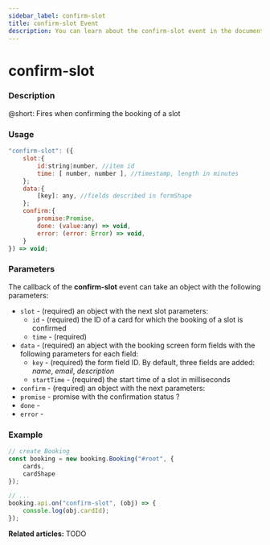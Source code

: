 ```yaml
---
sidebar_label: confirm-slot
title: confirm-slot Event
description: You can learn about the confirm-slot event in the documentation of the DHTMLX JavaScript Booking library. Browse developer guides and API reference, try out code examples and live demos, and download a free 30-day evaluation version of DHTMLX Booking.
---
```


# confirm-slot

### Description

@short: Fires when confirming the booking of a slot

### Usage

~~~jsx {}
"confirm-slot": ({
    slot:{
        id:string|number, //item id
        time: [ number, number ], //timestamp, length in minutes
    };
    data:{
        [key]: any, //fields described in formShape
    };
    confirm:{
        promise:Promise,
        done: (value:any) => void,
        error: (error: Error) => void,
    }
}) => void;
~~~

### Parameters

The callback of the **confirm-slot** event can take an object with the following parameters:

- `slot` - (required) an object with the next slot parameters:
  - `id` - (required) the ID of a card for which the booking of a slot is confirmed
  - `time` - (required)
- `data` - (required) an abject with the booking screen form fields with the following parameters for each field:
   - `key` - (required) the form field ID. By default, three fields are added: *name*, *email*, *description*
   - `startTime` - (required) the start time of a slot in milliseconds
- `confirm` - (required) an object with the next parameters:
 - `promise` -  promise with the confirmation status ?
 - `done` -
 - `error` - 

### Example

~~~jsx {7-10}
// create Booking
const booking = new booking.Booking("#root", {
	cards,
	cardShape
});

// ...
booking.api.on("confirm-slot", (obj) => {
	console.log(obj.cardId);
});
~~~

**Related articles:** TODO
